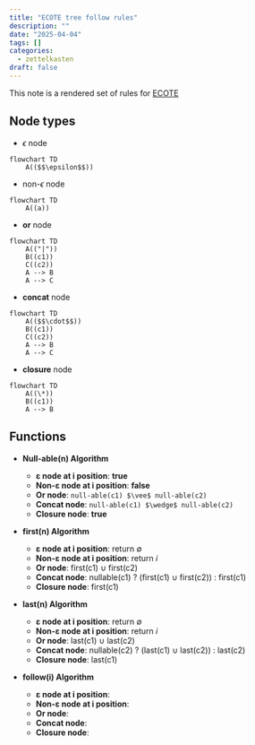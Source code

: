 ```yaml
---
title: "ECOTE tree follow rules"
description: ""
date: "2025-04-04"
tags: []
categories:
  - zettelkasten
draft: false
---
```


This note is a rendered set of rules for [ECOTE](../projects/ECOTE/ECOTE.md)

## Node types

- $\epsilon$ node

```mermaid
flowchart TD
    A(($$\epsilon$$))
```

- non-$\epsilon$ node

```mermaid
flowchart TD
    A((a))
```

- **or** node

```mermaid
flowchart TD
    A(("|"))
    B((c1))
    C((c2))
    A --> B
    A --> C
```

- **concat** node

```mermaid
flowchart TD
    A(($$\cdot$$))
    B((c1))
    C((c2))
    A --> B
    A --> C
```

- **closure** node

```mermaid
flowchart TD
    A((\*))
    B((c1))
    A --> B
```

## Functions

- **Null-able(n) Algorithm**
  - **ε node at i position**: **true**
  - **Non-ε node at i position**: **false**
  - **Or node**: `null-able(c1) $\vee$ null-able(c2)`
  - **Concat node**: `null-able(c1) $\wedge$ null-able(c2)`
  - **Closure node**: **true**

- **first(n) Algorithm**
  - **ε node at i position**: return $\emptyset$
  - **Non-ε node at i position**: return $i$
  - **Or node**: first(c1) $\cup$ first(c2)
  - **Concat node**: nullable(c1) ? (first(c1) $\cup$ first(c2)) : first(c1)
  - **Closure node**: first(c1)

- **last(n) Algorithm**
  - **ε node at i position**: return $\emptyset$
  - **Non-ε node at i position**: return $i$
  - **Or node**: last(c1) $\cup$ last(c2)
  - **Concat node**: nullable(c2) ? (last(c1) $\cup$ last(c2)) : last(c2)
  - **Closure node**: last(c1)

- **follow(i) Algorithm**
  - **ε node at i position**:
  - **Non-ε node at i position**:
  - **Or node**:
  - **Concat node**:
  - **Closure node**:

